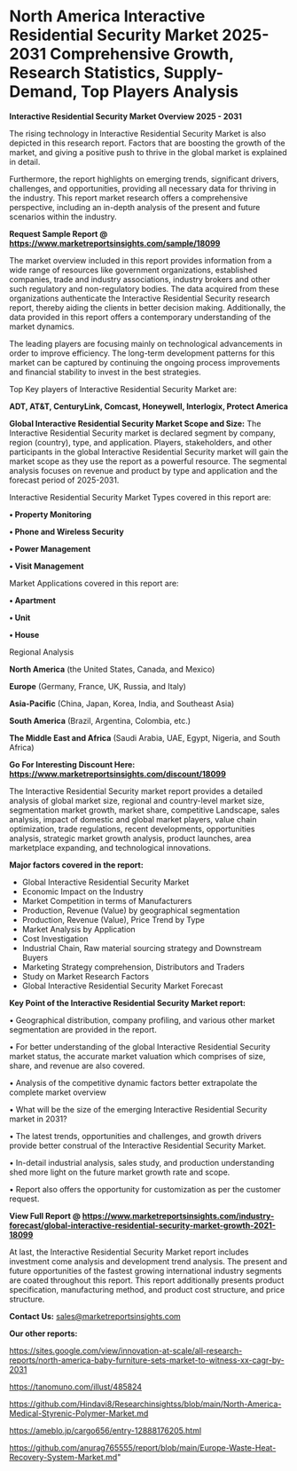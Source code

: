 # North America Interactive Residential Security Market 2025-2031 Comprehensive Growth, Research Statistics, Supply-Demand,  Top Players Analysis

<Strong> Interactive Residential Security Market Overview 2025 - 2031</strong>

The rising technology in Interactive Residential Security Market is also depicted in this research report. Factors that are boosting the growth of the market, and giving a positive push to thrive in the global market is explained in detail.

Furthermore, the report highlights on emerging trends, significant drivers, challenges, and opportunities, providing all necessary data for thriving in the industry. This report market research offers a comprehensive perspective, including an in-depth analysis of the present and future scenarios within the industry.

<strong>Request Sample Report @ <a href=https://www.marketreportsinsights.com/sample/18099>https://www.marketreportsinsights.com/sample/18099</a></strong>

The market overview included in this report provides information from a wide range of resources like government organizations, established companies, trade and industry associations, industry brokers and other such regulatory and non-regulatory bodies. The data acquired from these organizations authenticate the Interactive Residential Security research report, thereby aiding the clients in better decision making. Additionally, the data provided in this report offers a contemporary understanding of the market dynamics.

The leading players are focusing mainly on technological advancements in order to improve efficiency. The long-term development patterns for this market can be captured by continuing the ongoing process improvements and financial stability to invest in the best strategies.

Top Key players of Interactive Residential Security Market are:

<strong>ADT, AT&T, CenturyLink, Comcast, Honeywell, Interlogix, Protect America</strong>

<strong><b>Global Interactive Residential Security Market Scope and Size:</b></strong>
The Interactive Residential Security market is declared segment by company, region (country), type, and application. Players, stakeholders, and other participants in the global Interactive Residential Security market will gain the market scope as they use the report as a powerful resource. The segmental analysis focuses on revenue and product by type and application and the forecast period of 2025-2031.

Interactive Residential Security Market Types covered in this report are:

<strong>• Property Monitoring

• Phone and Wireless Security

• Power Management

• Visit Management</strong>

Market Applications covered in this report are:

<strong>• Apartment

• Unit

• House</strong> 

Regional Analysis

<strong>North America</strong> (the United States, Canada, and Mexico)

<strong>Europe</strong> (Germany, France, UK, Russia, and Italy)

<strong>Asia-Pacific</strong> (China, Japan, Korea, India, and Southeast Asia)

<strong>South America</strong> (Brazil, Argentina, Colombia, etc.)

<strong>The Middle East and Africa</strong> (Saudi Arabia, UAE, Egypt, Nigeria, and South Africa)

<strong>Go For Interesting Discount Here: <a href=https://www.marketreportsinsights.com/discount/18099>https://www.marketreportsinsights.com/discount/18099</a></strong>

The Interactive Residential Security market report provides a detailed analysis of global market size, regional and country-level market size, segmentation market growth, market share, competitive Landscape, sales analysis, impact of domestic and global market players, value chain optimization, trade regulations, recent developments, opportunities analysis, strategic market growth analysis, product launches, area marketplace expanding, and technological innovations.

<strong><b>Major factors covered in the report:</b></strong>
<ul>
  <li>Global Interactive Residential Security Market </li>
  <li>Economic Impact on the Industry</li>
  <li>Market Competition in terms of Manufacturers</li>
  <li>Production, Revenue (Value) by geographical segmentation</li>
  <li>Production, Revenue (Value), Price Trend by Type</li>
  <li>Market Analysis by Application</li>
  <li>Cost Investigation</li>
  <li>Industrial Chain, Raw material sourcing strategy and Downstream Buyers</li>
  <li>Marketing Strategy comprehension, Distributors and Traders</li>
  <li>Study on Market Research Factors</li>
  <li>Global Interactive Residential Security Market Forecast</li>
</ul>

<strong><b>Key Point of the Interactive Residential Security Market report:</b></strong>

• Geographical distribution, company profiling, and various other market segmentation are provided in the report.

• For better understanding of the global Interactive Residential Security market status, the accurate market valuation which comprises of size, share, and revenue are also covered.

• Analysis of the competitive dynamic factors better extrapolate the complete market overview

• What will be the size of the emerging Interactive Residential Security market in 2031?

• The latest trends, opportunities and challenges, and growth drivers provide better construal of the Interactive Residential Security Market.

• In-detail industrial analysis, sales study, and production understanding shed more light on the future market growth rate and scope.

• Report also offers the opportunity for customization as per the customer request.

<strong><b>View Full Report @ <a href=https://www.marketreportsinsights.com/industry-forecast/global-interactive-residential-security-market-growth-2021-18099>https://www.marketreportsinsights.com/industry-forecast/global-interactive-residential-security-market-growth-2021-18099</a></b></strong>


At last, the Interactive Residential Security Market report includes investment come analysis and development trend analysis. The present and future opportunities of the fastest growing international industry segments are coated throughout this report. This report additionally presents product specification, manufacturing method, and product cost structure, and price structure.

<strong>Contact Us:</strong>
sales@marketreportsinsights.com

<strong>Our other reports:</strong>

<a href=https://sites.google.com/view/innovation-at-scale/all-research-reports/north-america-baby-furniture-sets-market-to-witness-xx-cagr-by-2031>https://sites.google.com/view/innovation-at-scale/all-research-reports/north-america-baby-furniture-sets-market-to-witness-xx-cagr-by-2031</a>

<a href=https://tanomuno.com/illust/485824>https://tanomuno.com/illust/485824</a>

<a href=https://github.com/Hindavi8/Researchinsightss/blob/main/North-America-Medical-Styrenic-Polymer-Market.md>https://github.com/Hindavi8/Researchinsightss/blob/main/North-America-Medical-Styrenic-Polymer-Market.md</a>

<a href=https://ameblo.jp/cargo656/entry-12888176205.html>https://ameblo.jp/cargo656/entry-12888176205.html</a>

<a href=https://github.com/anurag765555/report/blob/main/Europe-Waste-Heat-Recovery-System-Market.md>https://github.com/anurag765555/report/blob/main/Europe-Waste-Heat-Recovery-System-Market.md</a>"
